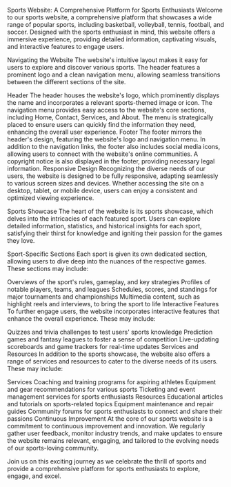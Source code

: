 Sports Website: 
A Comprehensive Platform for Sports Enthusiasts
Welcome to our sports website, a comprehensive platform that showcases a wide range of popular sports, including basketball, volleyball, tennis, football, and soccer. Designed with the sports enthusiast in mind, this website offers a immersive experience, providing detailed information, captivating visuals, and interactive features to engage users.

Navigating the Website
The website's intuitive layout makes it easy for users to explore and discover various sports. The header features a prominent logo and a clean navigation menu, allowing seamless transitions between the different sections of the site.

Header
The header houses the website's logo, which prominently displays the name and incorporates a relevant sports-themed image or icon.
The navigation menu provides easy access to the website's core sections, including Home, Contact, Services, and About.
The menu is strategically placed to ensure users can quickly find the information they need, enhancing the overall user experience.
Footer
The footer mirrors the header's design, featuring the website's logo and navigation menu.
In addition to the navigation links, the footer also includes social media icons, allowing users to connect with the website's online communities.
A copyright notice is also displayed in the footer, providing necessary legal information.
Responsive Design
Recognizing the diverse needs of our users, the website is designed to be fully responsive, adapting seamlessly to various screen sizes and devices. Whether accessing the site on a desktop, tablet, or mobile device, users can enjoy a consistent and optimized viewing experience.

Sports Showcase
The heart of the website is its sports showcase, which delves into the intricacies of each featured sport. Users can explore detailed information, statistics, and historical insights for each sport, satisfying their thirst for knowledge and igniting their passion for the games they love.

Sport-Specific Sections
Each sport is given its own dedicated section, allowing users to dive deep into the nuances of the respective games. These sections may include:

Overviews of the sport's rules, gameplay, and key strategies
Profiles of notable players, teams, and leagues
Schedules, scores, and standings for major tournaments and championships
Multimedia content, such as highlight reels and interviews, to bring the sport to life
Interactive Features
To further engage users, the website incorporates interactive features that enhance the overall experience. These may include:

Quizzes and trivia challenges to test users' sports knowledge
Prediction games and fantasy leagues to foster a sense of competition
Live-updating scoreboards and game trackers for real-time updates
Services and Resources
In addition to the sports showcase, the website also offers a range of services and resources to cater to the diverse needs of its users. These may include:

Services
Coaching and training programs for aspiring athletes
Equipment and gear recommendations for various sports
Ticketing and event management services for sports enthusiasts
Resources
Educational articles and tutorials on sports-related topics
Equipment maintenance and repair guides
Community forums for sports enthusiasts to connect and share their passions
Continuous Improvement
At the core of our sports website is a commitment to continuous improvement and innovation. We regularly gather user feedback, monitor industry trends, and make updates to ensure the website remains relevant, engaging, and tailored to the evolving needs of our sports-loving community.

Join us on this exciting journey as we celebrate the thrill of sports and provide a comprehensive platform for sports enthusiasts to explore, engage, and excel.